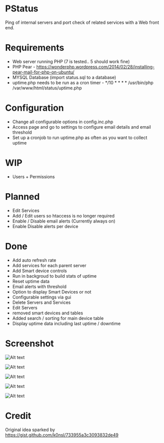 # PStatus
Ping of internal servers and port check of related services with a Web front end.

# Requirements
* Web server running PHP (7 is tested.. 5 should work fine)
* PHP Pear - https://wonderphp.wordpress.com/2014/02/28/installing-pear-mail-for-php-on-ubuntu/
* MYSQL Database (import status.sql to a database)
* uptime.php needs to be run as a cron timer - */10 * * * * /usr/bin/php /var/www/html/status/uptime.php

# Configuration
* Change all configurable options in config.inc.php
* Access page and go to settings to configure email details and email threshold
* Set up a cronjob to run uptime.php as often as you want to collect uptime

# WIP
* Users + Permissions

# Planned
* Edit Services
* Add / Edit users so htaccess is no longer required
* Enable / Disable email alerts (Currently always on)
* Enable Disable alerts per device

# Done
* Add auto refresh rate
* Add services for each parent server
* Add Smart device controls
* Run in backgroud to build stats of uptime
* Reset uptime data
* Email alerts with threshold
* Option to display Smart Devices or not
* Configurable settings via gui
* Delete Servers and Services
* Edit Servers
* removed smart devices and tables
* Added search / sorting for main device table
* Display uptime data including last uptime / downtime

# Screenshot


![Alt text](/../screenshots/pstatus.png?raw=true "Main Screen")

![Alt text](/../screenshots/pstatus2.png?raw=true "Service Screen")

![Alt text](/../screenshots/pstatus3.png?raw=true "Service Screen")

![Alt text](/../screenshots/pstatus4.png?raw=true "Service Screen")

![Alt text](/../screenshots/pstatus5.png?raw=true "Service Screen")

# Credit 
Original idea sparked by https://gist.github.com/k0nsl/733955a3c3093832de49
